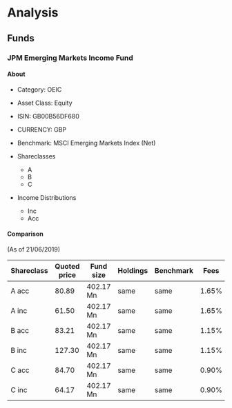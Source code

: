 # Analysis

## Funds

### JPM Emerging Markets Income Fund

#### About

- Category: OEIC
- Asset Class: Equity
- ISIN: GB00B56DF680
- CURRENCY: GBP
- Benchmark: MSCI Emerging Markets Index (Net)
- Shareclasses
	- A
	- B
	- C

- Income Distributions
	- Inc
	- Acc

#### Comparison
(As of 21/06/2019)


|  Shareclass 	|   Quoted price	|   Fund size	|   Holdings	|   Benchmark	|    Fees	|    KIID	|
|---	|---	|---	|---	|---	|---	|---	|
|  A acc 	|  80.89 	|  402.17 Mn 	| same  	|   same	|   1.65%	|   yes	|
|  A inc 	|  61.50 	|  402.17 Mn 	| same  	|   same	|   1.65%	|   no  |
|  B acc 	|  83.21	|  402.17 Mn 	| same  	|   same	|   1.15%	|   no  |
|  B inc 	|  127.30 	|  402.17 Mn 	| same  	|   same	|   1.15%	|   no  |
|  C acc 	|  84.70 	|  402.17 Mn 	| same  	|   same	|   0.90%	|   no  |
|  C inc 	|  64.17 	|  402.17 Mn 	| same  	|   same	|   0.90%	|   no  |


